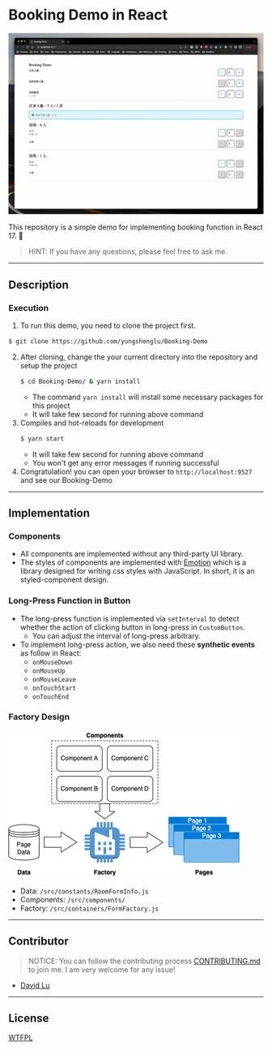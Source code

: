 # Booking Demo in React

![](assets/img/Demo.png)

This repository is a simple demo for implementing booking function in React 17. 🚀

> HINT: If you have any questions, please feel free to ask me.

---

## Description

### Execution

1. To run this demo, you need to clone the project first.
  ```bash
  $ git clone https://github.com/yungshenglu/Booking-Demo
  ```
2. After cloning, change the your current directory into the repository and setup the project
   ```bash
   $ cd Booking-Demo/ & yarn install
   ```
   - The command `yarn install` will install some necessary packages for this project
   - It will take few second for running above command
3. Compiles and hot-reloads for development
   ```bash
   $ yarn start
   ```
   - It will take few second for running above command
   - You won't get any error messages if running successful
4. Congratulation! you can open your browser to `http://localhost:9527` and see our Booking-Demo

---

## Implementation

### Components

- All components are implemented without any third-party UI library.
- The styles of components are implemented with [Emotion](https://emotion.sh/docs/introduction) which is a library designed for writing css styles with JavaScript. In short, it is an styled-component design.

### Long-Press Function in Button

- The long-press function is implemented via `setInterval` to detect whether the action of clicking button in long-press in `CustomButton`.
  - You can adjust the interval of long-press arbitrary.
- To implement long-press action, we also need these **synthetic events** as follow in React:
  - `onMouseDown`
  - `onMouseUp`
  - `onMouseLeave`
  - `onTouchStart`
  - `onTouchEnd`

### Factory Design

![](assets/img/Factory-Design.png)

- Data: `/src/constants/RoomFormInfo.js`
- Components: `/src/components/`
- Factory: `/src/containers/FormFactory.js`

---

## Contributor

> NOTICE: You can follow the contributing process [CONTRIBUTING.md](CONTRIBUTING.md) to join me. I am very welcome for any issue!

- [David Lu](https://github.com/yungshenglu)

---

## License

[WTFPL](LICENSE)
